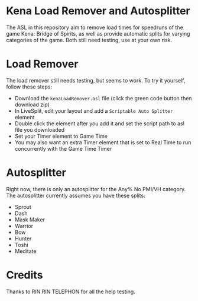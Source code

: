 # Kena Load Remover and Autosplitter
The ASL in this repository aim to remove load times for speedruns of the game Kena: Bridge of Spirits, as well as provide automatic splits for varying categories of the game. Both still need testing, use at your own risk.

# Load Remover
The load remover still needs testing, but seems to work. To try it yourself, follow these steps:
- Download the ```kenaLoadRemover.asl``` file (click the green code button then download zip)
- In LiveSplit, edit your layout and add a ```Scriptable Auto Splitter``` element
- Double click the element after you add it and set the script path to asl file you downloaded
- Set your Timer element to Game Time
- You may also want an extra Timer element that is set to Real Time to run concurrently with the Game Time Timer

# Autosplitter
Right now, there is only an autosplitter for the Any% No PMI/VH category. The autosplitter currently assumes you have these splits:
- Sprout
- Dash
- Mask Maker
- Warrior
- Bow
- Hunter
- Toshi
- Meditate

# Credits
Thanks to RIN RIN TELEPHON for all the help testing.
